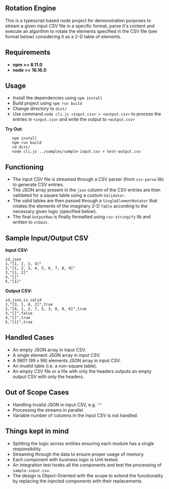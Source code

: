 ## Rotation Engine

This is a typescript based node project for demonstration purposes to stream a given input CSV file in a specific format, parse it's content and
execute an algorithm to rotate the elements specified in the CSV file (see format below) considering it as a 2-D table
of elements.

## Requirements

- **npm  >= 8.11.0**
- **node >= 16.16.0**

## Usage

- Install the dependencies using `npm install`
- Build project using `npm run build`
- Change directory to `dist/`
- Use command `node cli.js <input.csv> > <output.csv>` to process the entries in `<input.csv>` and write the output to `<output.csv>`

**Try Out:**

```
   npm install
   npm run build
   cd dist/
   node cli.js ../samples/sample-input.csv > test-output.csv
```

## Functioning

- The input CSV file is streamed through a CSV parser (from `csv-parse` lib) to generate CSV entries.
- The JSON array present in the `json` column of the CSV entries are then validated for a square table using a custom `Validator`.
- The valid tables are then passed through a `SingleElementRotator` that rotates the elements of the imaginary 2-D `Table` according to the necessary given logic (specified below).
- The final `OutputRow` is finally formatted using `csv-stringify` lib and written to `stdout`.

## Sample Input/Output CSV

**Input CSV:**
```
id,json
1,"[1, 2, 3, 4]"
2,"[1, 2, 3, 4, 5, 6, 7, 8, 9]"
3,"[1, 2]"
4,"[]"
5,"[1]"
```

**Output CSV:**
```
id,json,is_valid
1,"[3, 1, 4, 2]",true
2,"[4, 1, 2, 7, 5, 3, 8, 9, 6]",true
3,"[]",false
4,"[]",true
5,"[1]",true
```

## Handled Cases
- An empty JSON array in input CSV.
- A single element JSON array in input CSV.
- A 9801 (99 x 99) elements JSON array in input CSV.
- An invalid table (i.e. a non-square table).
- An empty CSV file or a file with only the headers outputs an empty output CSV with only the headers.

## Out of Scope Cases
- Handling invalid JSON in input CSV, e.g. `""`
- Processing the streams in parallel
- Variable number of columns in the input CSV is not handled.

## Things kept in mind
- Splitting the logic across entities ensuring each module has a single responsibility.
- Streaming through the data to ensure proper usage of memory.
- Each component with business logic is Unit tested.
- An integration test hooks all the components and test the processing of `sample-input.csv`.
- The design is Object-Oriented with the scope to extend the functionality by replacing the injected components with their replacements.
